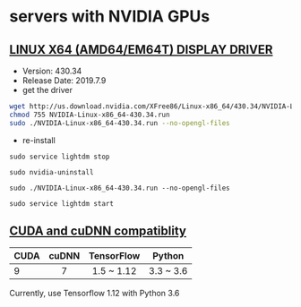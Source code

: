 
# servers with NVIDIA GPUs

## [LINUX X64 (AMD64/EM64T) DISPLAY DRIVER](https://www.nvidia.com/Download/driverResults.aspx/148589/en-us)
 * Version:	430.34
 * Release Date:	2019.7.9 
 * get the driver 
 
```bash
wget http://us.download.nvidia.com/XFree86/Linux-x86_64/430.34/NVIDIA-Linux-x86_64-430.34.run
chmod 755 NVIDIA-Linux-x86_64-430.34.run
sudo ./NVIDIA-Linux-x86_64-430.34.run --no-opengl-files
```
 * re-install
 ```
 sudo service lightdm stop
 
 sudo nvidia-uninstall
 
 sudo ./NVIDIA-Linux-x86_64-430.34.run --no-opengl-files
 
 sudo service lightdm start
 ```
 

## [CUDA and cuDNN compatiblity](https://stackoverflow.com/questions/50622525/which-tensorflow-and-cuda-version-combinations-are-compatible)


| CUDA      |  cuDNN |  TensorFlow  | Python | 
| ------------- |:-------------:| :-----:|  :-----:|
| 9       |  7  |  1.5 ~ 1.12 | 3.3 ~ 3.6 |

Currently, use Tensorflow 1.12 with Python 3.6
